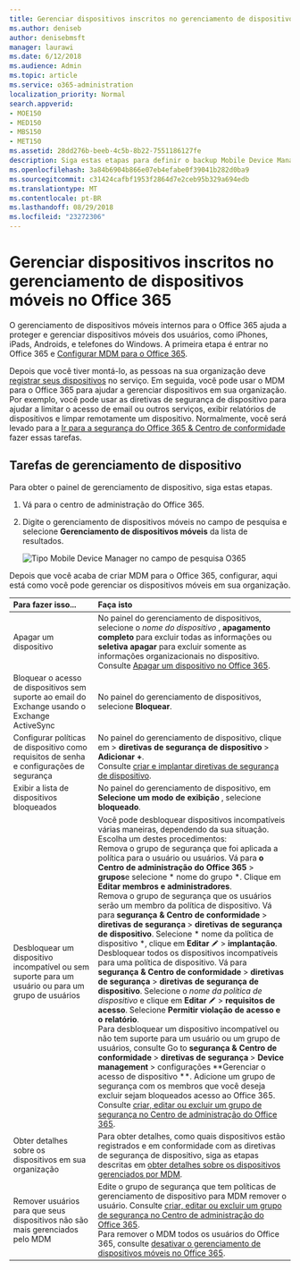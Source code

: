 ```yaml
---
title: Gerenciar dispositivos inscritos no gerenciamento de dispositivos móveis no Office 365
ms.author: deniseb
author: denisebmsft
manager: laurawi
ms.date: 6/12/2018
ms.audience: Admin
ms.topic: article
ms.service: o365-administration
localization_priority: Normal
search.appverid:
- MOE150
- MED150
- MBS150
- MET150
ms.assetid: 28dd276b-beeb-4c5b-8b22-7551186127fe
description: Siga estas etapas para definir o backup Mobile Device Management (MDM) no Office 365.
ms.openlocfilehash: 3a84b6904b866e07eb4efabe0f39041b282d0ba9
ms.sourcegitcommit: c31424cafbf1953f2864d7e2ceb95b329a694edb
ms.translationtype: MT
ms.contentlocale: pt-BR
ms.lasthandoff: 08/29/2018
ms.locfileid: "23272306"
---
```

# <a name="manage-devices-enrolled-in-mobile-device-management-in-office-365"></a>Gerenciar dispositivos inscritos no gerenciamento de dispositivos móveis no Office 365

O gerenciamento de dispositivos móveis internos para o Office 365 ajuda a proteger e gerenciar dispositivos móveis dos usuários, como iPhones, iPads, Androids, e telefones do Windows. A primeira etapa é entrar no Office 365 e [Configurar MDM para o Office 365](set-up-mobile-device-management.md). 
  
Depois que você tiver montá-lo, as pessoas na sua organização deve [registrar seus dispositivos](enroll-your-mobile-device.md) no serviço. Em seguida, você pode usar o MDM para o Office 365 para ajudar a gerenciar dispositivos em sua organização. Por exemplo, você pode usar as diretivas de segurança de dispositivo para ajudar a limitar o acesso de email ou outros serviços, exibir relatórios de dispositivos e limpar remotamente um dispositivo. Normalmente, você será levado para a [Ir para a segurança do Office 365 &amp; Centro de conformidade](https://support.office.com/article/7e696a40-b86b-4a20-afcc-559218b7b1b8) fazer essas tarefas. 
  
## <a name="device-management-tasks"></a>Tarefas de gerenciamento de dispositivo

Para obter o painel de gerenciamento de dispositivo, siga estas etapas. 
  
1. Vá para o centro de administração do Office 365.
    
2. Digite o gerenciamento de dispositivos móveis no campo de pesquisa e selecione **Gerenciamento de dispositivos móveis** da lista de resultados. 
    
    ![Tipo Mobile Device Manager no campo de pesquisa O365](media/e2e2f1c0-e543-431a-959b-e26c2ba328a7.png)
  
Depois que você acaba de criar MDM para o Office 365, configurar, aqui está como você pode gerenciar os dispositivos móveis em sua organização. 
  
|**Para fazer isso...**|**Faça isto**|
|:-----|:-----|
|Apagar um dispositivo  <br/> |No painel do gerenciamento de dispositivos, selecione o *nome do dispositivo* , **apagamento completo** para excluir todas as informações ou **seletiva apagar** para excluir somente as informações organizacionais no dispositivo.  <br/> Consulte [Apagar um dispositivo no Office 365](wipe-a-mobile-device.md).  <br/> |
|Bloquear o acesso de dispositivos sem suporte ao email do Exchange usando o Exchange ActiveSync  <br/> |No painel do gerenciamento de dispositivos, selecione **Bloquear**.  <br/> |
|Configurar políticas de dispositivo como requisitos de senha e configurações de segurança  <br/> |No painel do gerenciamento de dispositivo, clique em \> **diretivas de segurança de dispositivo** \> **Adicionar +**.  <br/> Consulte [criar e implantar diretivas de segurança de dispositivo](create-device-security-policies.md).  <br/> |
|Exibir a lista de dispositivos bloqueados  <br/> |No painel do gerenciamento de dispositivo, em **Selecione um modo de exibição** , selecione **bloqueado**.  <br/> ||
|Desbloquear um dispositivo incompatível ou sem suporte para um usuário ou para um grupo de usuários  <br/> | Você pode desbloquear dispositivos incompatíveis várias maneiras, dependendo da sua situação. Escolha um destes procedimentos:<br/>  Remova o grupo de segurança que foi aplicada a política para o usuário ou usuários. Vá para **o Centro de administração do Office 365** \> **grupos**e selecione * nome do grupo *. Clique em **Editar membros e administradores**.<br/>  Remova o grupo de segurança que os usuários serão um membro da política de dispositivo. Vá para **segurança &amp; Centro de conformidade** \> **diretivas de segurança** \> **diretivas de segurança de dispositivo**. Selecione * nome da política de dispositivo *, clique em **Editar** ![ícone Editar](media/O365_MDM_CreatePolicy_EditIcon.gif) \> **implantação**.<br/>  Desbloquear todos os dispositivos incompatíveis para uma política de dispositivo. Vá para **segurança &amp; Centro de conformidade** \> **diretivas de segurança** \> **diretivas de segurança de dispositivo**. Selecione o *nome da política de dispositivo* e clique em **Editar** ![ícone Editar](media/O365_MDM_CreatePolicy_EditIcon.gif) \> **requisitos de acesso**. Selecione **Permitir violação de acesso e o relatório**.<br/>  Para desbloquear um dispositivo incompatível ou não tem suporte para um usuário ou um grupo de usuários, consulte Go to **segurança &amp; Centro de conformidade** \> **diretivas de segurança** \> **Device management** \> configurações **Gerenciar o acesso de dispositivo **. Adicione um grupo de segurança com os membros que você deseja excluir sejam bloqueados acesso ao Office 365. Consulte [criar, editar ou excluir um grupo de segurança no Centro de administração do Office 365](https://support.office.com/article/55c96b32-e086-4c9e-948b-a018b44510cb).<br/> |
|Obter detalhes sobre os dispositivos em sua organização  <br/> |Para obter detalhes, como quais dispositivos estão registrados e em conformidade com as diretivas de segurança de dispositivo, siga as etapas descritas em [obter detalhes sobre os dispositivos gerenciados por MDM](get-details-about-mdm-managed-devices.md).  <br/> |
|Remover usuários para que seus dispositivos não são mais gerenciados pelo MDM  <br/> |Edite o grupo de segurança que tem políticas de gerenciamento de dispositivo para MDM remover o usuário. Consulte [criar, editar ou excluir um grupo de segurança no Centro de administração do Office 365](https://support.office.com/article/55c96b32-e086-4c9e-948b-a018b44510cb).<br/> Para remover o MDM todos os usuários do Office 365, consulte [desativar o gerenciamento de dispositivos móveis no Office 365](turn-off-mdm.md).  <br/> |
   

